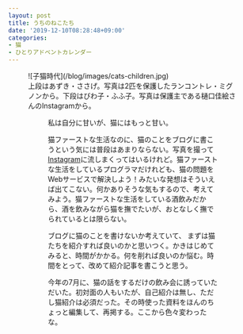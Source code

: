 ```yaml
---
layout: post
title: うちのねこたち
date: '2019-12-10T08:28:48+09:00'
categories:
- 猫
- ひとりアドベントカレンダー
---
```


<figure>
![子猫時代](/blog/images/cats-children.jpg)
<figcaption>上段はあずき・ささげ。写真は2匹を保護したランコントレ・ミグノンから。下段はびわ子・ふふ子。写真は保護主である樋口佳絵さんのInstagramから。</figcaption>
<figure>

私は自分に甘いが、猫にはもっと甘い。

猫ファーストな生活なのに、猫のことをブログに書こうという気には普段はあまりならない。写真を撮って[Instagram](http://instagram.com/skoji/)に流しまくってはいるけれど。猫ファーストな生活をしているプログラマだけれども、猫の問題をWebサービスで解決しよう！みたいな発想はそういえば出てこない。何かありそうな気もするので、考えてみよう。猫ファーストな生活をしている酒飲みだから、酒を飲みながら猫を撫でたいが、おとなしく撫でられているとは限らない。

ブログに猫のことを書けないか考えていて、 まずは猫たちを紹介すれば良いのかと思いつく。かきはじめてみると、時間がかかる。何を削れば良いのか悩む。時間をとって、改めて紹介記事を書こうと思う。

今年の7月に、猫の話をするだけの飲み会に誘っていただいた。初対面の人もいたが、自己紹介は無し、ただし猫紹介は必須だった。その時使った資料をほんのちょっと編集して、再掲する。ここから色々変わったな。

<script async class="speakerdeck-embed" data-id="d891551984fc4b0697b4fa4774c639bc" data-ratio="1.33333333333333" src="//speakerdeck.com/assets/embed.js"></script>
